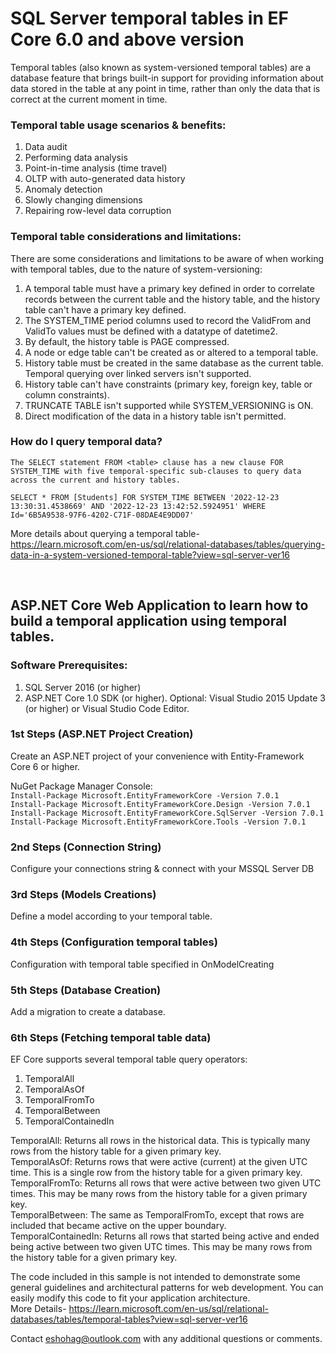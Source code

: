 # SQL Server temporal tables in EF Core 6.0 and above version

Temporal tables (also known as system-versioned temporal tables) are a database feature that brings built-in support for providing information about data stored in the table at any point in time, rather than only the data that is correct at the current moment in time.

### Temporal table usage scenarios & benefits:
1.	Data audit
2.	Performing data analysis
3.	Point-in-time analysis (time travel)
4.	OLTP with auto-generated data history
5.	Anomaly detection
6.	Slowly changing dimensions
7.	Repairing row-level data corruption

### Temporal table considerations and limitations:
There are some considerations and limitations to be aware of when working with temporal tables, due to the nature of system-versioning:

1.	A temporal table must have a primary key defined in order to correlate records between the current table and the history table, and the history table can't have a primary key defined.
2.	The SYSTEM_TIME period columns used to record the ValidFrom and ValidTo values must be defined with a datatype of datetime2.
3.	By default, the history table is PAGE compressed.
4.	A node or edge table can't be created as or altered to a temporal table.
5.	History table must be created in the same database as the current table. Temporal querying over linked servers isn't supported.
6.	History table can't have constraints (primary key, foreign key, table or column constraints).
7.	TRUNCATE TABLE isn't supported while SYSTEM_VERSIONING is ON.
8.	Direct modification of the data in a history table isn't permitted.

### How do I query temporal data?
``The SELECT statement FROM <table> clause has a new clause FOR SYSTEM_TIME with five temporal-specific sub-clauses to query data across the current and history tables.
 ``
 
 ``
 SELECT * FROM [Students]
  FOR SYSTEM_TIME
    BETWEEN '2022-12-23 13:30:31.4538669' AND '2022-12-23 13:42:52.5924951'
	WHERE Id='6B5A9538-97F6-4202-C71F-08DAE4E9DD07'
 ``




More details about querying a temporal table-
https://learn.microsoft.com/en-us/sql/relational-databases/tables/querying-data-in-a-system-versioned-temporal-table?view=sql-server-ver16

<br/>

## ASP.NET Core Web Application to learn how to build a temporal application using temporal tables.

### Software Prerequisites:
1.	SQL Server 2016 (or higher)
2.	ASP.NET Core 1.0 SDK (or higher). Optional: Visual Studio 2015 Update 3 (or higher) or Visual Studio Code Editor.


### 1st Steps (ASP.NET Project Creation)
Create an ASP.NET project of your convenience with Entity-Framework Core 6 or higher.
 
NuGet Package Manager Console:<br/>
``
  Install-Package Microsoft.EntityFrameworkCore -Version 7.0.1
``
<br/>
``
  Install-Package Microsoft.EntityFrameworkCore.Design -Version 7.0.1
  ``
  <br/>
  ``
  Install-Package Microsoft.EntityFrameworkCore.SqlServer -Version 7.0.1
  ``
  <br/>
  ``
  Install-Package Microsoft.EntityFrameworkCore.Tools -Version 7.0.1
``

### 2nd Steps (Connection String)
Configure your connections string & connect with your MSSQL Server DB
 
 

### 3rd Steps (Models Creations)
Define a model according to your temporal table.
 
### 4th Steps (Configuration temporal tables)
Configuration with temporal table specified in OnModelCreating
 
### 5th Steps (Database Creation)
Add a migration to create a database.

### 6th Steps (Fetching temporal table data)

EF Core supports several temporal table query operators:
1.	TemporalAll
2.	TemporalAsOf
3.	TemporalFromTo
4.	TemporalBetween
5.	TemporalContainedIn

TemporalAll: Returns all rows in the historical data. This is typically many rows from the history table for a given primary key. <br/>
TemporalAsOf: Returns rows that were active (current) at the given UTC time. This is a single row from the history table for a given primary key. <br/>
TemporalFromTo: Returns all rows that were active between two given UTC times. This may be many rows from the history table for a given primary key. <br/>
TemporalBetween: The same as TemporalFromTo, except that rows are included that became active on the upper boundary. <br/>
TemporalContainedIn: Returns all rows that started being active and ended being active between two given UTC times. This may be many rows from the history table for a given primary key. <br/>


The code included in this sample is not intended to demonstrate some general guidelines and architectural patterns for web development. You can easily modify this code to fit your application architecture. <br/>
More Details- https://learn.microsoft.com/en-us/sql/relational-databases/tables/temporal-tables?view=sql-server-ver16

Contact eshohag@outlook.com with any additional questions or comments.
